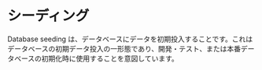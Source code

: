 # シーディング

Database seeding は、データベースにデータを初期投入することです。これはデータベースの初期データ投入の一形態であり、開発・テスト、または本番データベースの初期化時に使用することを意図しています。